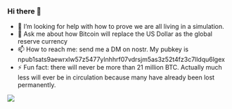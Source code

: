 ### Hi there 👋

- 🤔 I’m looking for help with how to prove we are all living in a simulation.
- 💬 Ask me about how Bitcoin will replace the US Dollar as the global reserve currency
- 📫 How to reach me: send me a DM on nostr.  My pubkey is npub1sats9aewrxlw57z5477ylnhhrf07vdrsjm5as3z52t4fz3c7lldqu6lgex
- ⚡ Fun fact: there will never be more than 21 million BTC.  Actually much less will ever be in circulation because many have already been lost permanently.

![](https://image.nostr.build/ce7c580445ba9710bc539f1ddd53bf2779e04cd559564f0f71bc8aef1848af85.jpg)
